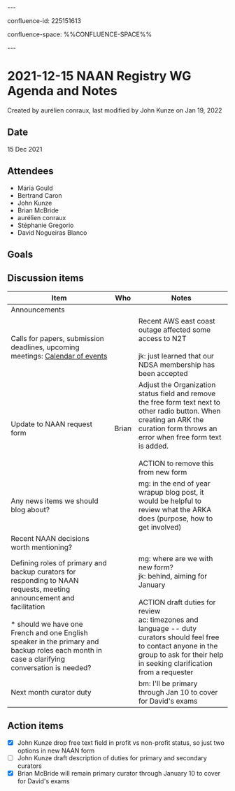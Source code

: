 \---

confluence-id: 225151613

confluence-space: %%CONFLUENCE-SPACE%%

\---

2021-12-15 NAAN Registry WG Agenda and Notes
============================================

Created by aurélien conraux, last modified by John Kunze on Jan 19, 2022

Date
----

15 Dec 2021

Attendees
---------

*   Maria Gould 
*   Bertrand Caron 
*   John Kunze 
*   Brian McBride 
*   aurélien conraux 
*   Stéphanie Gregorio
*   David Nogueiras Blanco

Goals
-----

Discussion items
----------------

| Item | Who | Notes |
| --- | --- | --- |
| Announcements |     |     |
| Calls for papers, submission deadlines, upcoming meetings: [Calendar of events](https://wiki.lyrasis.org/display/ARKs/Calendar+of+events) |     | Recent AWS east coast outage affected some access to N2T<br><br>jk: just learned that our NDSA membership has been accepted |
| Update to NAAN request form | Brian | Adjust the Organization status field and remove the free form text next to other radio button. When creating an ARK the curation form throws an error when free form text is added.<br><br>ACTION to remove this from new form |
| Any news items we should blog about? |     | mg: in the end of year wrapup blog post, it would be helpful to review what the ARKA does (purpose, how to get involved) |
| Recent NAAN decisions worth mentioning? |     |     |
| Defining roles of primary and backup curators for responding to NAAN requests, meeting announcement and facilitation<br><br>*   should we have one French and one English speaker in the primary and backup roles each month in case a clarifying conversation is needed? |     | mg: where are we with new form?  <br>jk: behind, aiming for January<br><br>ACTION draft duties for review  <br>ac: timezones and language -- duty curators should feel free to contact anyone in the group to ask for their help in seeking clarification from a requester |
| Next month curator duty |     | bm: I'll be primary through Jan 10 to cover for David's exams |

Action items
------------

- [x] John Kunze drop free text field in profit vs non-profit status, so just two options in new NAAN form
- [ ] John Kunze draft description of duties for primary and secondary curators
- [x] Brian McBride will remain primary curator through January 10 to cover for David's exams
